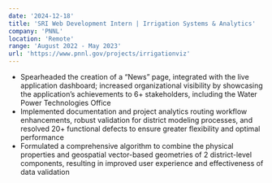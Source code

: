 ```yaml
---
date: '2024-12-18'
title: 'SRI Web Development Intern | Irrigation Systems & Analytics'
company: 'PNNL'
location: 'Remote'
range: 'August 2022 - May 2023'
url: 'https://www.pnnl.gov/projects/irrigationviz'
---
```


- Spearheaded the creation of a “News” page, integrated with the live application dashboard; increased organizational visibility by showcasing the application’s achievements to 6+ stakeholders, including the Water Power Technologies Office
- Implemented documentation and project analytics routing workflow enhancements, robust validation for district modeling processes, and resolved 20+ functional defects to ensure greater flexibility and optimal performance
- Formulated a comprehensive algorithm to combine the physical properties and geospatial vector-based geometries of 2 district-level components, resulting in improved user experience and effectiveness of data validation
